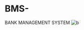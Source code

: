 # BMS-
BANK MANAGEMENT SYSTEM
![b](https://user-images.githubusercontent.com/78440822/148654279-305d7945-c76c-4a24-9cb3-2861a5a2676f.jpg)

